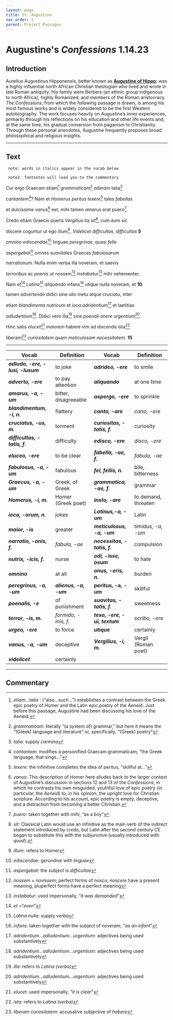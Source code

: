 ```yaml
---
layout: page
title: St. Augustine
nav_order: 1
parent: Project Passages
---
```


# Augustine's *Confessions* 1.14.23

## Introduction

Aurelius Augustinus Hipponensis, better known as [**Augustine of Hippo**](https://en.wikipedia.org/wiki/Augustine_of_Hippo), was a highly influential north African Christian theologian who lived and wrote in late Roman antiquity. His family were Berbers (an ethnic group indigenous to north Africa), highly Romanized, and members of the Roman aristocracy.  _The Confessions_, from which the following passage is drawn, is among his most famous works and is widely considered to be the first Western autobiography. The work focuses heavily on Augustine’s inner experiences, primarily through his reflections on his education and other life events and, at the same time, his gradual conversion from paganism to Christianity.  Through these personal anecdotes, Augustine frequently proposes broad philosophical and religious insights.

-----------

## Text

     note: words in italics appear in the vocab below

     note2: footnotes will lead you to the commentary

Cur ergo Graecam etiam[^1] _grammaticam_[^2] _oderam_ talia[^3]

_cantantem_[^4]? Nam et _Homerus_ _peritus_ _texere_[^5] tales _fabellas_

et dulcissime _vanus_[^6] est, mihi tamen _amarus_ erat puero[^7].

Credo etiam Graecis pueris _Vergilius_ ita sit[^8], cum eum sic

discere coguntur ut ego illum[^9]. _Videlicet difficultas, difficultas_		**5**

_omnino ediscendae_[^10] linguae _peregrinae_, quasi _felle_

_aspergebat_[^11] omnes _suavitates_ Graecas _fabulosarum_

_narrationum_. Nulla enim verba illa noveram, et saevis

_terroribus_ ac poenis ut nossem[^12] _instabatur_[^13] mihi vehementer.

Nam et[^14] _Latina[^15] aliquando_ infans[^16] _utique_ nulla noveram, et			**10**

tamen _advertendo_ didici sine ullo metu atque _cruciatu_, inter

etiam _blandimenta nutricum_ et _ioca adridentium[^17]_ et laetitias

_adludentium_[^17]. Didici vero illa[^18] sine _poenali onere urgentium[^17]_.

Hinc satis _elucet[^19] maiorem_ habere vim ad discenda ista[^20]

liberam[^21] _curiositatem_ quam _meticulosam necessitatem_.			**15**

--------



| Vocab | Definition | Vocab | Definition |
| -------- | ------- | -------- | ------- |
| **_adludo, -ere, -lusi, -lusum_**        | to joke         | **_adrideo, -ere_** |     to smile      |
| **_adverto, -ere_**       | to pay attention          | **_aliquando_** |     at one time      |
| **_amarus, -a, -um_**        | bitter, disagreeable          | **_aspergo, -ere_** |     to sprinkle      |
| **_blandimentum, -i, n._**        | flattery          | **_canto, -are_** |     _cano, -ere_      |
| **_cruciatus, -us, m._**        | torment          | **_curiositas, -tatis, f._** |     curiosity      |
| **_difficultas, -tatis, f._**        | difficulty          | **_edisco, -ere_** |     _disco, -ere_      |
| **_eluceo, -ere_**        | to be clear          | **_fabella, -ae, f._** |     _fabula, -ae_      |
| **_fabulosus, -a, -um_**        | fabulous          | **_fel, fellis, n._** |     bile, bitterness      |
| **_Graecus, -a, -um_**       | Greek, of Greek          | **_grammatica, -ae, f._** |     grammar      |
| **_Homerus, -i, m._**       | Homer (Greek poet)          | **_insto, -are_** |     to demand, threaten      |
| **_ioca, -orum, n._**       | jokes          | **_Latinus,-a, -um_** |     Latin      |
| **_maior, -is_**        | greater          | **_meticulosus, -a, -um_** |     _timidus, -a, -um_      |
| **_narratio, -onis, f._**       | _fabula, -ae_          | **_necessitas, -tatis, f._** |     compulsion      |
| **_nutrix, -icis, f._**       | nurse          | **_odi, -isse, osum_** |     to hate      |
| **_omnino_**        | at all          | **_onus, -eris, n._** |     burden      |
| **_peregrinus, -a, -um_**         | **_alienus, -a, -um_**          | **peritus, -a, -um** |     skillful      |
| **_poenalis, -e_**        |  of punishment          | **_suavitas, -tatis, f._** |     sweetness      |
| **_terror, -is, m._**        | _formido, -inis, f._          | **_texo, -ere, -ui, textum_** |     _scribo, -ere_      |
| **_urgeo, -ere_**        | to force          | **_utique_** |     certainly      |
| **_vanus, -a, -um_**        | deceptive          | **_Vergilius, -i, m._** |     Vergil (Roman poet)      |
| **_videlicet_**        |    certainly       |  |           |


--------------

## Commentary


[^1]: _etiam...talia_ : (“also...such...”) establishes a contrast between the Greek epic poetry of Homer and the Latin epic poetry of the Aeneid. Just before this passage, Augustine had been discussing his love of the Aeneid.

[^2]: _grammaticam_: literally “(a system of) grammar,” but here it means the “(Greek) language and literature” or, specifically, “(Greek) poetry”

[^3]: _talia_: supply _carmina_

[^4]: _cantantem_: modifies a personified Graecam grammaticam, “the Greek language, that sings...” 

[^5]: _texere_: the infinitive completes the idea of peritus, “skillful at...”

[^6]: _vanus_: This description of Homer here alludes back to the larger context of Augustine’s discussion in sections 12 and 13 of the _Confessions_, in which he contrasts his own misguided, youthful love of epic poetry (in particular, the _Aeneid_) to, in his opinion, the upright love for Christian scripture. According to his account, epic poetry is empty, deceptive, and a distraction from becoming a better Christian.

[^7]: _puero_: taken together with _mihi_, “as a boy”

[^8]: _sit_: Classical Latin would use an infinitive as the main verb of the indirect statement introduced by _credo_, but Latin after the second century CE began to substitute this with the subjunctive (usually introduced with _quod_).

[^9]: _illum_: refers to Homer

[^10]: _ediscendae_: gerundive with _linguae_

[^11]: _aspergebat_: the subject is _difficultas_

[^12]: _nossem_ = _novissem_; perfect forms of _nosco_, _noscere_ have a present meaning, pluperfect forms have a perfect meaning 

[^13]: _instabatur_: used impersonally, “_it was demanded_”

[^14]: _et_ =“_even_”

[^15]: _Latina nulla_: supply _verba_

[^16]: _infans_: taken together with the subject of _noveram_, “_as an infant_”

[^17]: _adridentium...adludentium...urgentium_: adjectives being used substantively

[^18]: _illa_: refers to _Latina (verba)_

[^19]: _elucet_: used impersonally, “_it is clear_”

[^20]: _ista_: refers to _Latina (verba)_

[^21]: _liberam curiositatem_: accusative subjective of _habere_

